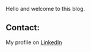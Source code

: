 Hello and welcome to this blog. 

## Contact:

My profile on [LinkedIn](https://www.linkedin.com/in/anchari)
